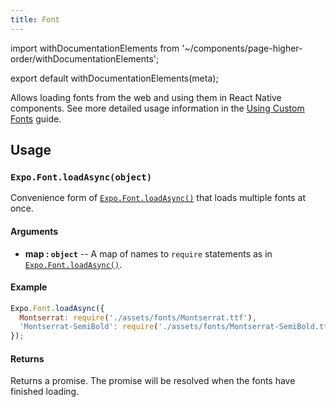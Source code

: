 ```yaml
---
title: Font
---
```


import withDocumentationElements from '~/components/page-higher-order/withDocumentationElements';

export default withDocumentationElements(meta);

Allows loading fonts from the web and using them in React Native components. See more detailed usage information in the [Using Custom Fonts](../../guides/using-custom-fonts/#using-custom-fonts) guide.

## Usage

### `Expo.Font.loadAsync(object)`

Convenience form of [`Expo.Font.loadAsync()`](#expofontloadasync "Expo.Font.loadAsync") that loads multiple fonts at once.

#### Arguments

-   **map : `object`** -- A map of names to `require` statements as in [`Expo.Font.loadAsync()`](#expofontloadasync "Expo.Font.loadAsync").

#### Example

```javascript
Expo.Font.loadAsync({
  Montserrat: require('./assets/fonts/Montserrat.ttf'),
  'Montserrat-SemiBold': require('./assets/fonts/Montserrat-SemiBold.ttf'),
});
```

#### Returns

Returns a promise. The promise will be resolved when the fonts have finished loading.
